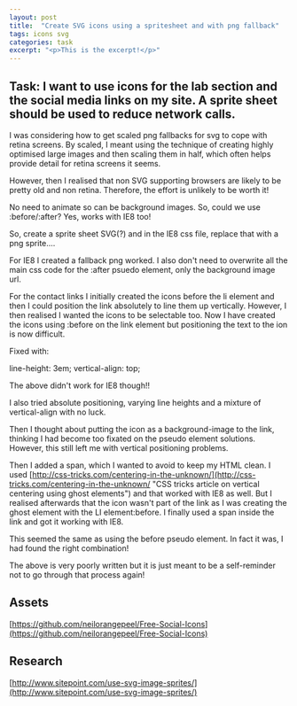 ```yaml
---
layout: post
title:  "Create SVG icons using a spritesheet and with png fallback"
tags: icons svg
categories: task
excerpt: "<p>This is the excerpt!</p>"
---
```


## Task: I want to use icons for the lab section and the social media links on my site. A sprite sheet should be used to reduce network calls.

I was considering how to get scaled png fallbacks for svg to cope with retina screens. By scaled, I meant using the technique of creating highly optimised large images and then scaling them in half, which often helps  provide detail for retina screens it seems.

However, then I realised that non SVG supporting browsers are likely to be pretty old and non retina. Therefore, the effort is unlikely to be worth it!

No need to animate so can be background images. So, could we use :before/:after? Yes, works with IE8 too!

So, create a sprite sheet SVG(?) and in the IE8 css file, replace that with a png sprite....

For IE8 I created a fallback png worked. I also don't need to overwrite all the main css code for the :after psuedo element, only the background image url.

For the contact links I initially created the icons before the li element and then I could position the link absolutely to line them up vertically. However, I then realised I wanted the icons to be selectable too. Now I have created the icons using :before on the link element but positioning the text to the ion is now difficult.

Fixed with:

line-height: 3em;
vertical-align: top;

The above didn't work for IE8 though!!

I also tried absolute positioning, varying line heights and a mixture of vertical-align with no luck.

Then I thought about putting the icon as a background-image to the link, thinking I had become too fixated on the pseudo element solutions. However, this still left me with vertical positioning problems.

Then I added a span, which I wanted to avoid to keep my HTML clean. I used [http://css-tricks.com/centering-in-the-unknown/](http://css-tricks.com/centering-in-the-unknown/ "CSS tricks article on vertical centering using ghost elements") and that worked with IE8 as well. But I realised afterwards that the icon wasn't part of the link as I was creating the ghost element with the LI element:before. I finally used a span inside the link and got it working with IE8.

This seemed the same as using the before pseudo element. In fact it was, I had found the right combination!

The above is very poorly written but it is just meant to be a self-reminder not to go through that process again!

## Assets
[https://github.com/neilorangepeel/Free-Social-Icons](https://github.com/neilorangepeel/Free-Social-Icons)

## Research

[http://www.sitepoint.com/use-svg-image-sprites/](http://www.sitepoint.com/use-svg-image-sprites/)
